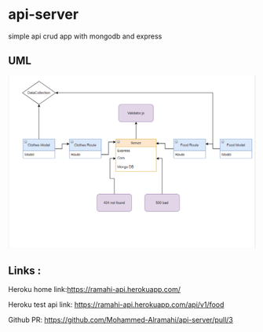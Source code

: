 # api-server

simple api crud app with mongodb and express

## UML

![Uml](lab-04-uml.PNG)

## Links :

Heroku home link:https://ramahi-api.herokuapp.com/

Heroku test api link: https://ramahi-api.herokuapp.com/api/v1/food

Github PR: https://github.com/Mohammed-Alramahi/api-server/pull/3


